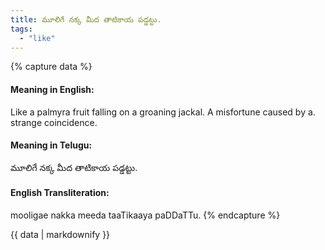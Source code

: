```yaml
---
title: మూలిగే నక్క మీద తాటికాయ పడ్డట్టు.
tags:
  - "like"
---
```


{% capture data %}
#### Meaning in English:
Like a palmyra fruit falling on a groaning jackal.
A misfortune caused by a. strange coincidence.

#### Meaning in Telugu:
మూలిగే నక్క మీద తాటికాయ పడ్డట్టు.

#### English Transliteration:
mooligae nakka meeda taaTikaaya paDDaTTu.
{% endcapture %}

{{ data | markdownify }}

